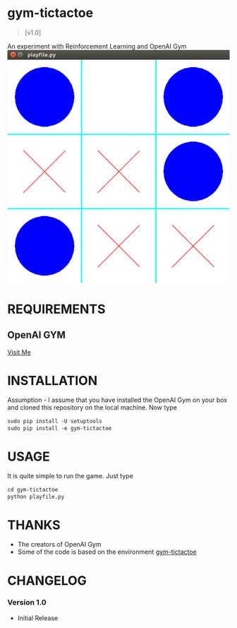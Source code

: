 gym-tictactoe
==============

> [v1.0]

An experiment with Reinforcement Learning and OpenAI Gym
<br>
![Alt Text](/repofiles/screenshotalpha.png)



REQUIREMENTS
==================================================================================================

OpenAI GYM
-------------------
[Visit Me](https://github.com/openai/gym)




INSTALLATION
==================================================================================================

Assumption - I assume that you have installed the OpenAI Gym on your box and cloned this repository on the local machine. Now type


	sudo pip install -U setuptools
 	sudo pip install -e gym-tictactoe




USAGE
========
It is quite simple to run the game. Just type 

	cd gym-tictactoe
	python playfile.py





THANKS
==================================================================================================

* The creators of OpenAI Gym
* Some of the code is based on the environment [gym-tictactoe](https://github.com/haje01/gym-tictactoe)
 


CHANGELOG
==========

### Version 1.0 

- Initial Release
